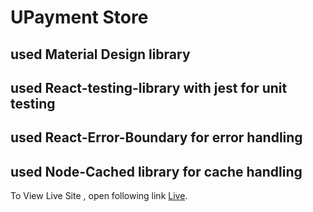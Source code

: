 # UPayment Store

## used Material Design library
## used React-testing-library with jest for unit testing
## used React-Error-Boundary for error handling
## used Node-Cached library for cache handling

To View Live Site , open following link 
[Live](https://ecommerce-case-study.netlify.app/).
